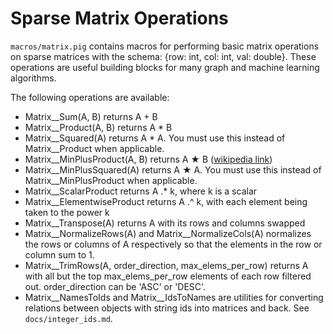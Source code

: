 # Sparse Matrix Operations

`macros/matrix.pig` contains macros for performing basic matrix operations on sparse matrices
with the schema: {row: int, col: int, val: double}. These operations are useful building blocks
for many graph and machine learning algorithms.

The following operations are available:
- Matrix__Sum(A, B) returns A + B
- Matrix__Product(A, B) returns A * B
- Matrix__Squared(A) returns A * A. You must use this instead of Matrix__Product when applicable.
- Matrix__MinPlusProduct(A, B) returns A ★ B ([wikipedia link](http://en.wikipedia.org/wiki/Min-plus_matrix_multiplication))
- Matrix__MinPlusSquared(A) returns A ★ A. You must use this instead of Matrix__MinPlusProduct when applicable.
- Matrix__ScalarProduct returns A .* k, where k is a scalar
- Matrix__ElementwiseProduct returns A .^ k, with each element being taken to the power k
- Matrix__Transpose(A) returns A with its rows and columns swapped
- Matrix__NormalizeRows(A) and Matrix__NormalizeCols(A) normalizes the rows or columns of A respectively so that the elements in the row or column sum to 1.
- Matrix__TrimRows(A, order_direction, max_elems_per_row) returns A with all but the top max_elems_per_row elements of each row filtered out. order_direction can be 'ASC' or 'DESC'.
- Matrix__NamesToIds and Matrix__IdsToNames are utilities for converting relations between objects with string ids into matrices and back. See `docs/integer_ids.md`.
